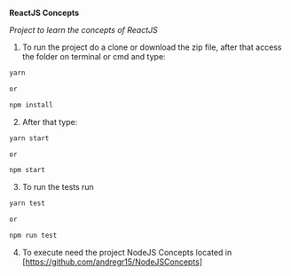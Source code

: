 **ReactJS Concepts**

*Project to learn the concepts of ReactJS*
1. To run the project do a clone or download the zip file, after that access the folder on terminal 
or cmd and type:

```bash
yarn 

or 

npm install
```

2. After that type:

```bash
yarn start

or 

npm start
```

3. To run the tests run 

```bash
yarn test 

or

npm run test
```

4. To execute need the project NodeJS Concepts located in [https://github.com/andregr15/NodeJSConcepts]
